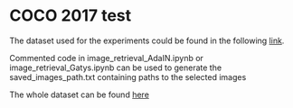 # COCO 2017 test

The dataset used for the experiments could be found in the following [link](https://drive.google.com/file/d/13z13PnFK1XdmSaujDorQyAxXgmn5PQm9/view?usp=sharing).

Commented code in image_retrieval_AdaIN.ipynb or image_retrieval_Gatys.ipynb can be used to generate the saved_images_path.txt 
containing paths to the selected images

The whole dataset can be found [here](https://cocodataset.org/#download)
